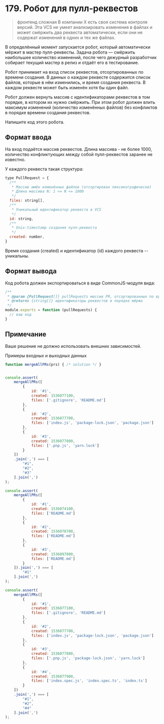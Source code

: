 # 179. Робот для пулл-реквестов
> фронтенд сложная
В компании X есть своя система контроля версий. Эта VCS не умеет анализировать изменения в файлах и может смёржить два реквеста автоматически, если они не содержат изменений в одних и тех же файлах.

В определённый момент запускается робот, который автоматически мёржит в мастер пулл-реквесты. Задача робота — смёржить наибольшее количество изменений, после чего дежурный разработчик собирает текущий мастер в релиз и отдаёт его в тестирование.

Робот принимает на вход список реквестов, отсортированных по времени создания. В данных о каждом реквесте содержится список файлов, которые в нём изменились, и время создания реквеста. В каждом реквесте может быть изменён хотя бы один файл.

Робот должен вернуть массив с идентификаторами реквестов в том порядке, в котором их нужно смёржить. При этом робот должен влить максимум изменений (количество изменённых файлов) без конфликтов в порядке времени создания реквестов.

Напишите код этого робота.

## Формат ввода
На вход подаётся массив реквестов. Длина массива - не более 1000, количество конфликтующих между собой пулл-реквестов заранее не известно.

У каждого реквеста такая структура:

```js
type PullRequest = {
  /**
   * Массив имён изменённых файлов (отсортирован лексикографически)
   * Длина массива N: 1 <= N <= 1000
   */
  files: string[],
  /**
   * Уникальный идентификатор реквеста в VCS
   */
  id: string,
  /**
   * Unix-timestamp создания пулл-реквеста
   */
  created: number,
}
```
Время создания (created) и идентификатор (id) каждого реквеста -- уникальны.

## Формат вывода
Код робота должен экспортироваться в виде CommonJS-модуля вида:

```js
/**
 * @param {PullRequest[]} pullRequests массив PR, отсортированных по времени создания
 * @returns {string[]} идентификаторы реквестов в порядке мёржа
 */
module.exports = function (pullRequests) {
  // ваш код
}
```

## Примечание
Ваше решение не должно использовать внешних зависимостей.

Примеры входных и выходных данных
```js
function mergeAllPRs(prs) { /* solution */ }


console.assert(
    mergeAllPRs([
        {
            id: '#1',
            created: 1536077100,
            files: ['.gitignore', 'README.md']
        },
        {
            id: '#2',
            created: 1536077700,
            files: ['index.js', 'package-lock.json', 'package.json']
        },
        {
            id: '#3',
            created: 1536077800,
            files: ['.pnp.js', 'yarn.lock']
        }
    ])
    .join(',') === [
        "#1",
        "#2",
        "#3"
    ].join(',')
);

console.assert(
    mergeAllPRs([
        {
            id: '#1',
            created: 1536074100,
            files: ['README.md']
        },
        {
            id: '#2',
            created: 1536078700,
            files: ['README.md']
        },
        {
            id: '#3',
            created: 1536097800,
            files: ['README.md']
        }
    ]).join(',') === [
        "#1"
    ].join(',')
);

console.assert(
    mergeAllPRs([
        {
            id: '#1',
            created: 1536077100,
            files: ['.gitignore', 'README.md']
        },
        {
            id: '#2',
            created: 1536077700,
            files: ['index.js', 'package-lock.json', 'package.json']
        },
        {
            id: '#3',
            created: 1536077800,
            files: ['.pnp.js', 'package-lock.json', 'yarn.lock']
        },
        {
            id: '#4',
            created: 1536077900,
            files: ['index.spec.js', 'index.spec.ts', 'index.ts']
        }
    ])
    .join(',') === [
        "#1",
        "#2",
        "#4"
    ].join(',')
);

```
